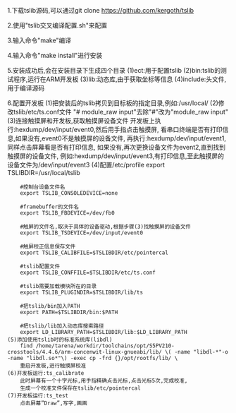 1.下载tslib源码,可以通过git clone https://github.com/kergoth/tslib

2.使用"tslib交叉编译配置.sh"来配置

3.输入命令"make"编译

4.输入命令"make install"进行安装

5.安装成功后,会在安装目录下生成四个目录
	(1)ect:用于配置tslib
	(2)bin:tslib的测试程序,运行在ARM开发板
	(3)lib:动态库,由于获取坐标等信息
	(4)include:头文件,用于编译源码

6.配置开发板
	(1)把安装后的tslib拷贝到目标板的指定目录,例如:/usr/local/
	(2)修改tslib/etc/ts.conf文件
		"# module_raw input"去除"#"改为"module_raw input"
	(3)连接触摸屏和开发板,获取触摸屏设备文件
		开发板上执行:hexdump/dev/input/event0,然后用手指点击触摸屏,
		看串口终端是否有打印信息,如果没有,event0不是触摸屏的设备文件,
		再执行:hexdump/dev/input/event1,同样点击屏幕看是否有打印信息,
		如果没有,再次更换设备文件为event2,直到找到触摸屏的设备文件,
		例如:hexdump/dev/input/event3,有打印信息,至此触摸屏的设备文件为/dev/input/event3
	(4)配置/etc/profile
		export TSLIBDIR=/usr/local/tslib
		
		#控制台设备文件名
		export TSLIB_CONSOLEDEVICE=none
		
		#framebuffer的文件名
		export TSLIB_FBDEVICE=/dev/fb0
		
		#触屏的文件名,取决于具体的设备驱动,根据步骤(3)找触摸屏的设备文件
		export TSLIB_TSDEVICE=/dev/input/event0
		
		#触屏校正信息保存文件
		export TSLIB_CALIBFILE=$TSLIBDIR/etc/pointercal
		
		#tslib配置文件
		export TSLIB_CONFFILE=$TSLIBDIR/etc/ts.conf
		
		#tslib需要加载模块所在的目录
		export TSLIB_PLUGINDIR=$TSLIBDIR/lib/ts
		
		#把tslib/bin加入PATH
		export PATH=$TSLIBDIR/bin:$PATH
		
		#把tslib/lib加入动态库搜索路径
		export LD_LIBRARY_PATH=$TSLIBDIR/lib:$LD_LIBRARY_PATH
	(5)添加使用tslib时的标准系统库(libdl)
		find /home/tarena/workdir/toolchains/opt/S5PV210-crosstools/4.4.6/arm-concenwit-linux-gnueabi/lib/ \( -name "libdl-*"-o -name "libdl.so*"\) -exec cp -frd {}/opt/rootfs/lib/ \
		重启开发板,进行触摸屏校准
	(6)开发板运行:ts_calibrate
		此时屏幕有一个十字光标,用手指精确点击光标,点击光标5次,完成校准,
		生成一个校准文件保存在tslib/etc/pointercal
	(7)开发板运行:ts_test
		点击屏幕”Draw”,写字,画画
		